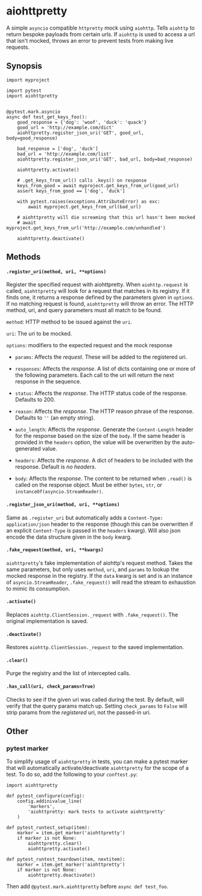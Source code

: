 # aiohttpretty

A simple ``asyncio`` compatible ``httpretty`` mock using ``aiohttp``. Tells ``aiohttp`` to return bespoke payloads from certain urls.  If ``aiohttp`` is used to access a url that isn't mocked, throws an error to prevent tests from making live requests.


## Synopsis

```
import myproject

import pytest
import aiohttpretty


@pytest.mark.asyncio
async def test_get_keys_foo():
    good_response = {'dog': 'woof', 'duck': 'quack'}
    good_url = 'http://example.com/dict'
    aiohttpretty.register_json_uri('GET', good_url, body=good_response)

    bad_response = ['dog', 'duck']
    bad_url = 'http://example.com/list'
    aiohttpretty.register_json_uri('GET', bad_url, body=bad_response)

    aiohttpretty.activate()

    # .get_keys_from_url() calls .keys() on response
    keys_from_good = await myproject.get_keys_from_url(good_url)
    assert keys_from_good == ['dog', 'duck']

    with pytest.raises(exceptions.AttributeError) as exc:
        await myproject.get_keys_from_url(bad_url)

    # aiohttpretty will die screaming that this url hasn't been mocked
    # await myproject.get_keys_from_url('http://example.com/unhandled')

    aiohttpretty.deactivate()
```


## Methods

#### `.register_uri(method, uri, **options)`

Register the specified request with aiohttpretty.  When `aiohttp.request` is called, `aiohttpretty` will look for a request that matches in its registry.  If it finds one, it returns a response defined by the parameters given in `options`.  If no matching request is found, `aiohttpretty` will throw an error.  The HTTP method, uri, and query parameters must all match to be found.

`method`: HTTP method to be issued against the `uri`.

`uri`: The uri to be mocked.

`options`: modifiers to the expected request and the mock response

* `params`: Affects the *request*. These will be added to the registered uri.

* `responses`: Affects the *response*. A list of dicts containing one or more of the following parameters.  Each call to the uri will return the next response in the sequence.

* `status`: Affects the *response*.  The HTTP status code of the response. Defaults to 200.

* `reason`: Affects the *response*. The HTTP reason phrase of the response. Defaults to `''` (an empty string).

* `auto_length`: Affects the *response*. Generate the `Content-Length` header for the response based on the size of the `body`. If the same header is provided in the `headers` option, the value will be overwritten by the auto-generated value.

* `headers`: Affects the *response*. A dict of headers to be included with the response.  Default is *no headers*.

* `body`: Affects the *response*.  The content to be returned when `.read()` is called on the response object.  Must be either `bytes`, `str`, or `instanceOf(asyncio.StreamReader)`.


#### `.register_json_uri(method, uri, **options)`

Same as `.register_uri` but automatically adds a `Content-Type: application/json` header to the response (though this can be overwritten if an explicit `Content-Type` is passed in the `headers` kwarg).  Will also json encode the data structure given in the `body` kwarg.


#### `.fake_request(method, uri, **kwargs)`

`aiohttpretty`'s fake implementation of aiohttp's request method.  Takes the same parameters, but only uses `method`, `uri`, and `params` to lookup the mocked response in the registry.  If the `data` kwarg is set and is an instance of `asyncio.StreamReader`, `.fake_request()` will read the stream to exhaustion to mimic its consumption.


#### `.activate()`

Replaces `aiohttp.ClientSession._request` with `.fake_request()`.  The original implementation is saved.


#### `.deactivate()`

Restores `aiohttp.ClientSession._request` to the saved implementation.


#### `.clear()`

Purge the registry and the list of intercepted calls.


#### `.has_call(uri, check_params=True)`

Checks to see if the given uri was called during the test.  By default, will verify that the query params match up.  Setting `check_params` to `False` will strip params from the *registered* uri, not the passed-in uri.


## Other

### pytest marker

To simplify usage of `aiohttpretty` in tests, you can make a pytest marker that will automatically activate/deactivate `aiohttpretty` for the scope of a test.  To do so, add the following to your `conftest.py`:

```
import aiohttpretty

def pytest_configure(config):
    config.addinivalue_line(
        'markers',
        'aiohttpretty: mark tests to activate aiohttpretty'
    )

def pytest_runtest_setup(item):
    marker = item.get_marker('aiohttpretty')
    if marker is not None:
        aiohttpretty.clear()
        aiohttpretty.activate()

def pytest_runtest_teardown(item, nextitem):
    marker = item.get_marker('aiohttpretty')
    if marker is not None:
        aiohttpretty.deactivate()
```

Then add `@pytest.mark.aiohttpretty` before `async def test_foo`.
